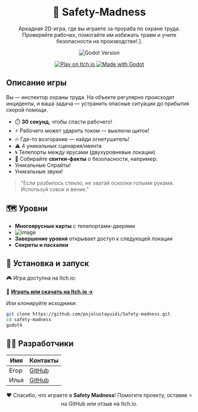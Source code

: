 

<h1 align="center"> 🦺 Safety-Madness</h1>

<p align="center">
Аркадная 2D-игра, где вы играете за прораба по охране труда. Проверяйте рабочих, помогайте им избежать травм и учите безопасности на производстве!.].
</p>

<p align="center">
  <!-- Бейджи -->
  <img alt="Godot Version" src="https://img.shields.io/badge/Godot-4.4.1-blue?logo=godot-engine&logoColor=white&style=flat-square" />
</p>

<p align="center">
  <!-- Кнопки -->
   <a href="https://yanhem.itch.io/safety-madness">
    <img alt="Play on Itch.io" src="https://img.shields.io/badge/Play%20now-Itch.io-FA5C5C?style=for-the-badge&logo=itchdotio&logoColor=white" />
  </a>
  <a href="https://godotengine.org/">
    <img alt="Made with Godot" src="https://img.shields.io/badge/Made%20with-Godot-478CBF.svg?style=for-the-badge&logo=godot-engine&logoColor=white" />
  </a>
</p>
 
  
## Описание игры 
Вы — инспектор охраны труда. На объекте регулярно происходят инциденты, и ваша задача — устранить опасные ситуации до прибытия скорой помощи.
- ⏱️ **30 секунд**, чтобы спасти рабочего!
- ⚡ Рабочего может ударить током — выключи щиток!
- 🔥 Где-то возгорание — найди огнетушитель!
- ⚠️ 4 уникальных сценария/ивента
- 🌀 Телепорты между ярусами (двухуровневые локации)
- 📜 Собирайте **свитки-факты** о безопасности, например:
-  Уникальные Спрайты!
-  Уникальные звуки!
> "Если разбилось стекло, не хватай осколки голыми руками. Используй совок и веник."
## 🗺️ Уровни
- **Многоярусные карты** с телепортами-дверями
- ![image](https://github.com/user-attachments/assets/c3f3e8fc-abeb-4f3e-a9ce-dde369c5ef6b)
- **Завершение уровня** открывает доступ к следующей локации
- **Секреты и пасхалки**
## 🚀 Установка и запуск

🎮 Игра доступна на Itch.io:

🔗 **[Играть или скачать на Itch.io →](https://yanhem.itch.io/safety-madness)**

Или клонируйте исходники:

```bash
git clone https://github.com/pojalustayuidi/Safety-madness.git
cd safety-madness
godot4
```


## 👨‍💻 Разработчики

| Имя              | Контакты                                    |  
|------------------|---------------------------------------------|
|Егор              | [GitHub](https://github.com/pojalustayuidi) |
|Илья              | [GitHub](https://github.com/Nice-Typhoon)   |            

<p align="center">
  ❤️ Спасибо, что играете в <strong>Safety Madness</strong>! Помогите проекту, оставив ⭐ на GitHub или отзыв на Itch.io.
</p>
